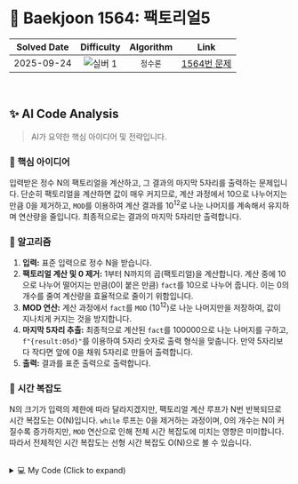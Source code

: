 # 📝 Baekjoon 1564: 팩토리얼5

| **Solved Date** | **Difficulty** | **Algorithm** | **Link** |
|:---:|:---:|:---:|:---:|
| 2025-09-24 | ![실버 1](https://img.shields.io/badge/Silver-1-949393?style=for-the-badge) | `정수론` | [1564번 문제](https://www.acmicpc.net/problem/1564) |

<br/>

## ✨ AI Code Analysis

> AI가 요약한 핵심 아이디어 및 전략입니다.

### 🧠 **핵심 아이디어**

입력받은 정수 N의 팩토리얼을 계산하고, 그 결과의 마지막 5자리를 출력하는 문제입니다.  단순히 팩토리얼을 계산하면 값이 매우 커지므로, 계산 과정에서 10으로 나누어지는 만큼 0을 제거하고,  `MOD`를 이용하여  계산 결과를 10<sup>12</sup>로 나눈 나머지를 계속해서 유지하며 연산량을 줄입니다.  최종적으로는 결과의 마지막 5자리만 출력합니다.

### 📝 **알고리즘**

1. **입력:** 표준 입력으로 정수 N을 받습니다.
2. **팩토리얼 계산 및 0 제거:** 1부터 N까지의 곱(팩토리얼)을 계산합니다. 계산 중에 10으로 나누어 떨어지는 만큼(0이 붙은 만큼) `fact`를 10으로 나누어 줍니다. 이는 0의 개수를 줄여 계산량을 효율적으로 줄이기 위함입니다.
3. **MOD 연산:**  계산 과정에서 `fact`를  `MOD` (10<sup>12</sup>)로 나눈 나머지만을 저장하여, 값이 지나치게 커지는 것을 방지합니다.
4. **마지막 5자리 추출:** 최종적으로 계산된 `fact`를 100000으로 나눈 나머지를 구하고,  `f"{result:05d}"`를 이용하여 5자리 숫자로 출력 형식을 맞춥니다.  만약 5자리보다 작다면 앞에 0을 채워 5자리로 만들어 출력합니다.
5. **출력:** 결과를 표준 출력으로 출력합니다.


### 🧐 **시간 복잡도**

N의 크기가 입력의 제한에 따라 달라지겠지만,  팩토리얼 계산 루프가 N번 반복되므로 시간 복잡도는 O(N)입니다.  `while` 루프는 0을 제거하는 과정이며,  0의 개수는 N이 커질수록 증가하지만,  `MOD` 연산으로 인해 전체 시간 복잡도에 미치는 영향은 미미합니다. 따라서 전체적인 시간 복잡도는 선형 시간 복잡도 O(N)으로 볼 수 있습니다.


<br/>

<details>
<summary>💻 My Code (Click to expand)</summary>

````py
# Baekjoon Problem 1564: 팩토리얼5
# https://www.acmicpc.net/problem/1564

import sys


def factorial_five(n):
    fact = 1
    MOD = 10 ** 12

    for i in range(1, n + 1):

        fact *= i

        while fact % 10 == 0:
            fact //= 10
        fact %= MOD
    result = fact % 100000
    return f"{result:05d}"


N = int(sys.stdin.readline())

print(factorial_five(N))
</details>